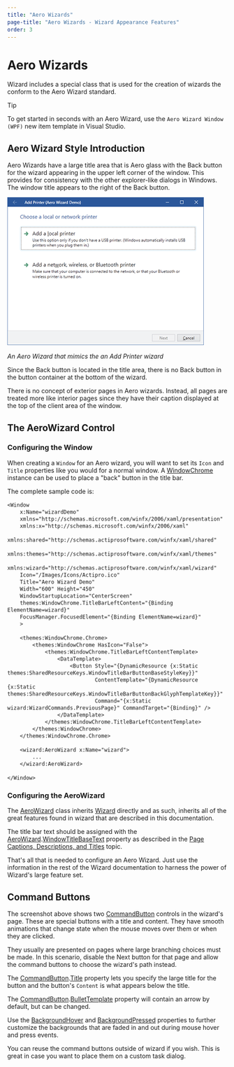 ```yaml
---
title: "Aero Wizards"
page-title: "Aero Wizards - Wizard Appearance Features"
order: 3
---
```

# Aero Wizards

Wizard includes a special class that is used for the creation of wizards the conform to the Aero Wizard standard.

> [!TIP]
> To get started in seconds with an Aero Wizard, use the `Aero Wizard Window (WPF)` new item template in Visual Studio.

## Aero Wizard Style Introduction

Aero Wizards have a large title area that is Aero glass with the Back button for the wizard appearing in the upper left corner of the window.  This provides for consistency with the other explorer-like dialogs in Windows.  The window title appears to the right of the Back button.

![Screenshot](../images/aero-wizard.png)

*An Aero Wizard that mimics the an Add Printer wizard*

Since the Back button is located in the title area, there is no Back button in the button container at the bottom of the wizard.

There is no concept of exterior pages in Aero wizards.  Instead, all pages are treated more like interior pages since they have their caption displayed at the top of the client area of the window.

## The AeroWizard Control

### Configuring the Window

When creating a `Window` for an Aero wizard, you will want to set its `Icon` and `Title` properties like you would for a normal window.  A [WindowChrome](../../themes/windowchrome.md) instance can be used to place a "back" button in the title bar.

The complete sample code is:

```xaml
<Window
	x:Name="wizardDemo" 
	xmlns="http://schemas.microsoft.com/winfx/2006/xaml/presentation"
	xmlns:x="http://schemas.microsoft.com/winfx/2006/xaml"
	xmlns:shared="http://schemas.actiprosoftware.com/winfx/xaml/shared"
	xmlns:themes="http://schemas.actiprosoftware.com/winfx/xaml/themes"
	xmlns:wizard="http://schemas.actiprosoftware.com/winfx/xaml/wizard"
	Icon="/Images/Icons/Actipro.ico"
	Title="Aero Wizard Demo"
	Width="600" Height="450"
	WindowStartupLocation="CenterScreen"
	themes:WindowChrome.TitleBarLeftContent="{Binding ElementName=wizard}"
	FocusManager.FocusedElement="{Binding ElementName=wizard}"
	>
							
	<themes:WindowChrome.Chrome>
		<themes:WindowChrome HasIcon="False">
			<themes:WindowChrome.TitleBarLeftContentTemplate>
				<DataTemplate>
					<Button Style="{DynamicResource {x:Static themes:SharedResourceKeys.WindowTitleBarButtonBaseStyleKey}}" 
							ContentTemplate="{DynamicResource {x:Static themes:SharedResourceKeys.WindowTitleBarButtonBackGlyphTemplateKey}}"
							Command="{x:Static wizard:WizardCommands.PreviousPage}" CommandTarget="{Binding}" />
				</DataTemplate>
			</themes:WindowChrome.TitleBarLeftContentTemplate>
		</themes:WindowChrome>
	</themes:WindowChrome.Chrome>
	
	<wizard:AeroWizard x:Name="wizard">
		...
	</wizard:AeroWizard>
	
</Window>
```

### Configuring the AeroWizard

The [AeroWizard](xref:ActiproSoftware.Windows.Controls.Wizard.AeroWizard) class inherits [Wizard](xref:ActiproSoftware.Windows.Controls.Wizard.Wizard) directly and as such, inherits all of the great features found in wizard that are described in this documentation.

The title bar text should be assigned with the [AeroWizard](xref:ActiproSoftware.Windows.Controls.Wizard.AeroWizard).[WindowTitleBaseText](xref:ActiproSoftware.Windows.Controls.Wizard.Wizard.WindowTitleBaseText) property as described in the [Page Captions, Descriptions, and Titles](../page-button-features/page-titles.md) topic.

That's all that is needed to configure an Aero Wizard.  Just use the information in the rest of the Wizard documentation to harness the power of Wizard's large feature set.

## Command Buttons

The screenshot above shows two [CommandButton](xref:ActiproSoftware.Windows.Controls.Wizard.CommandButton) controls in the wizard's page.  These are special buttons with a title and content.  They have smooth animations that change state when the mouse moves over them or when they are clicked.

They usually are presented on pages where large branching choices must be made.  In this scenario, disable the Next button for that page and allow the command buttons to choose the wizard's path instead.

The [CommandButton](xref:ActiproSoftware.Windows.Controls.Wizard.CommandButton).[Title](xref:ActiproSoftware.Windows.Controls.Wizard.CommandButton.Title) property lets you specify the large title for the button and the button's `Content` is what appears below the title.

The [CommandButton](xref:ActiproSoftware.Windows.Controls.Wizard.CommandButton).[BulletTemplate](xref:ActiproSoftware.Windows.Controls.Wizard.CommandButton.BulletTemplate) property will contain an arrow by default, but can be changed.

Use the [BackgroundHover](xref:ActiproSoftware.Windows.Controls.Wizard.CommandButton.BackgroundHover) and [BackgroundPressed](xref:ActiproSoftware.Windows.Controls.Wizard.CommandButton.BackgroundPressed) properties to further customize the backgrounds that are faded in and out during mouse hover and press events.

You can reuse the command buttons outside of wizard if you wish.  This is great in case you want to place them on a custom task dialog.
